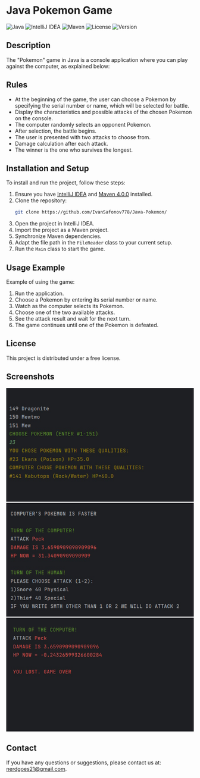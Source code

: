 # Java Pokemon Game
![Java](https://img.shields.io/badge/java-22.0.1-orange)
![IntelliJ IDEA](https://img.shields.io/badge/IntelliJ%20IDEA-2024.1-blue)
![Maven](https://img.shields.io/badge/Maven-3.9.2-green)
![License](https://img.shields.io/badge/license-MIT-green)
![Version](https://img.shields.io/badge/version-1.0-blue)
## Description
The "Pokemon" game in Java is a console application where you can play against the computer, as explained below:


## Rules
- At the beginning of the game, the user can choose a Pokemon by specifying the serial number or name, which will be selected for battle.
- Display the characteristics and possible attacks of the chosen Pokemon on the console.
- The computer randomly selects an opponent Pokemon.
- After selection, the battle begins.
- The user is presented with two attacks to choose from.
- Damage calculation after each attack.
- The winner is the one who survives the longest.


## Installation and Setup
To install and run the project, follow these steps:

1. Ensure you have [IntelliJ IDEA](https://www.jetbrains.com/idea/) and [Maven 4.0.0](https://maven.apache.org/) installed.
2. Clone the repository:
    ```bash
    git clone https://github.com/IvanSafonov778/Java-Pokemon/
    ```
3. Open the project in IntelliJ IDEA.
4. Import the project as a Maven project.
5. Synchronize Maven dependencies.
6. Adapt the file path in the `FileReader` class to your current setup.
7. Run the `Main` class to start the game.

## Usage Example
Example of using the game:

1. Run the application.
2. Choose a Pokemon by entering its serial number or name.
3. Watch as the computer selects its Pokemon.
4. Choose one of the two available attacks.
5. See the attack result and wait for the next turn.
6. The game continues until one of the Pokemon is defeated.

## License
This project is distributed under a free license.

## Screenshots
![Game Screenshot](images/1.jpg)
![Game Screenshot](images/2.jpg)
![Game Screenshot](images/3.jpg)

## Contact
If you have any questions or suggestions, please contact us at: nerdgoes21@gmail.com.
